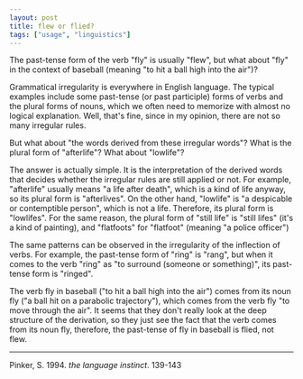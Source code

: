 ```yaml
---
layout: post
title: flew or flied?
tags: ["usage", "linguistics"]
---
```


The past-tense form of the verb "fly" is usually "flew", but what about "fly" in the context of baseball (meaning "to hit a ball high into the air")?

Grammatical irregularity is everywhere in English language.
The typical examples include some past-tense (or past participle) forms of verbs and the plural forms of nouns, which we often need to memorize with almost no logical explanation.
Well, that's fine, since in my opinion, there are not so many irregular rules.

But what about "the words derived from these irregular words"?
What is the plural form of "afterlife"?
What about "lowlife"?

The answer is actually simple.
It is the interpretation of the derived words that decides whether the irregular rules are still applied or not.
For example, "afterlife" usually means "a life after death", which is a kind of life anyway, so its plural form is "afterlives".
On the other hand, "lowlife" is "a despicable or contemptible person", which is not a life.
Therefore, its plural form is "lowlifes".
For the same reason, the plural form of "still life" is "still lifes" (it's a kind of painting), and "flatfoots" for "flatfoot" (meaning "a police officer")

The same patterns can be observed in the irregularity of the inflection of verbs.
For example, the past-tense form of "ring" is "rang", but when it comes to the verb "ring" as "to surround (someone or something)", its past-tense form is "ringed".

The verb fly in baseball ("to hit a ball high into the air") comes from its noun fly ("a ball hit on a parabolic trajectory"), which comes from the verb fly "to move through the air".
It seems that they don't really look at the deep structure of the derivation, so they just see the fact that the verb comes from its noun fly, therefore, the past-tense of fly in baseball is flied, not flew.

---

Pinker, S. 1994. *the language instinct*. 139-143